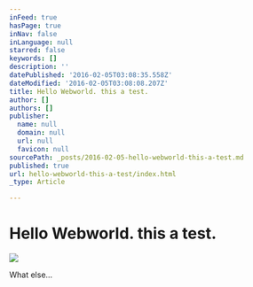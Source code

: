 ```yaml
---
inFeed: true
hasPage: true
inNav: false
inLanguage: null
starred: false
keywords: []
description: ''
datePublished: '2016-02-05T03:08:35.558Z'
dateModified: '2016-02-05T03:08:08.207Z'
title: Hello Webworld. this a test.
author: []
authors: []
publisher:
  name: null
  domain: null
  url: null
  favicon: null
sourcePath: _posts/2016-02-05-hello-webworld-this-a-test.md
published: true
url: hello-webworld-this-a-test/index.html
_type: Article

---
```

# Hello Webworld. this a test.
![](https://the-grid-user-content.s3-us-west-2.amazonaws.com/5cecddcc-aacb-4c68-88d9-4739727649ae.jpg)

What else...